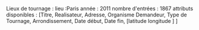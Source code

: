 Lieux de tournage : 
lieu :Paris 
année : 2011
nombre d'entrées : 1867
attributs disponibles : [Titre, Realisateur, Adresse, Organisme Demandeur, Type de Tournage, Arrondissement, Date début, Date fin, [latitude longitude ] ] 
